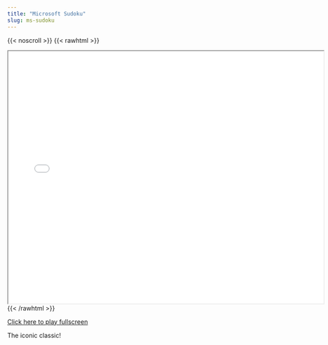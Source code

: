 ```yaml
---
title: "Microsoft Sudoku"
slug: ms-sudoku
---
```


{{< noscroll >}}
{{< rawhtml >}}
<iframe width="720" height="576" name="iframe" src="/cjs-garchive/ms-sudoku/index.html"></iframe>
{{< /rawhtml >}}

[Click here to play fullscreen](/cjs-garchive/ms-sudoku)

The iconic classic!
